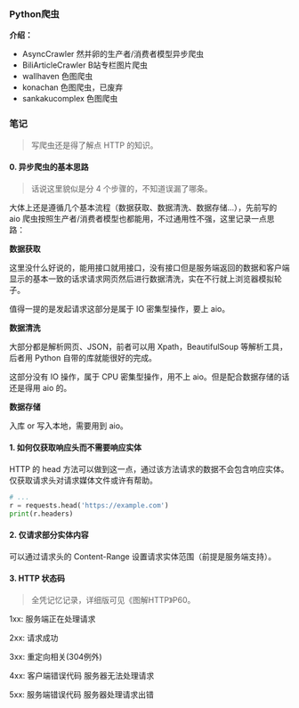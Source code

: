 ### Python爬虫

**介绍：**

* AsyncCrawler 然并卵的生产者/消费者模型异步爬虫
* BiliArticleCrawler B站专栏图片爬虫
* wallhaven 色图爬虫
* konachan 色图爬虫，已废弃
* sankakucomplex 色图爬虫

### 笔记

> 写爬虫还是得了解点 HTTP 的知识。

#### 0. 异步爬虫的基本思路

> 话说这里貌似是分 4 个步骤的，不知道误漏了哪条。

大体上还是遵循几个基本流程（数据获取、数据清洗、数据存储...），先前写的 aio 爬虫按照生产者/消费者模型也都能用，不过通用性不强，这里记录一点思路：

**数据获取**

这里没什么好说的，能用接口就用接口，没有接口但是服务端返回的数据和客户端显示的基本一致的话求请求网页然后进行数据清洗，实在不行就上浏览器模拟轮子。

值得一提的是发起请求这部分是属于 IO 密集型操作，要上 aio。

**数据清洗**

大部分都是解析网页、JSON，前者可以用 Xpath，BeautifulSoup 等解析工具，后者用 Python 自带的库就能很好的完成。

这部分没有 IO 操作，属于 CPU 密集型操作，用不上 aio。但是配合数据存储的话还是得用 aio 的。

**数据存储**

入库 or 写入本地，需要用到 aio。

#### 1. 如何仅获取响应头而不需要响应实体

HTTP 的 head 方法可以做到这一点，通过该方法请求的数据不会包含响应实体。仅获取请求头对请求媒体文件或许有帮助。

```python
# ...
r = requests.head('https://example.com')
print(r.headers)
```

#### 2. 仅请求部分实体内容

可以通过请求头的 Content-Range 设置请求实体范围（前提是服务端支持）。

#### 3. HTTP 状态码

> 全凭记忆记录，详细版可见《图解HTTP》P60。

1xx: 服务端正在处理请求

2xx: 请求成功

3xx: 重定向相关(304例外)

4xx: 客户端错误代码 服务器无法处理请求

5xx: 服务端错误代码 服务器处理请求出错